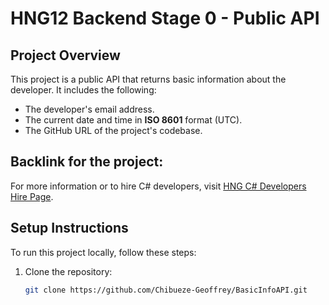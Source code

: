 # HNG12 Backend Stage 0 - Public API

## Project Overview
This project is a public API that returns basic information about the developer. It includes the following:

- The developer's email address.
- The current date and time in **ISO 8601** format (UTC).
- The GitHub URL of the project's codebase.

## Backlink for the project:
For more information or to hire C# developers, visit [HNG C# Developers Hire Page](https://hng.tech/hire/csharp-developers).

## Setup Instructions

To run this project locally, follow these steps:

1. Clone the repository:
   ```bash
   git clone https://github.com/Chibueze-Geoffrey/BasicInfoAPI.git
